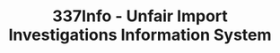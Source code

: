 ---
bigquery: https://console.cloud.google.com/bigquery?p=patents-public-data&d=usitc_investigations&page=dataset&project=sheets-management-319211
citation: US International Trade Commission 337Info Unfair Import Investigations Information
  System
contributors: US International Trade Comission
cost: None
description: US International Trade Commission 337Info Unfair Import Investigations
  Information System contains data on investigations done under Section 337. Section
  337 declares the infringement of certain statutory intellectual property rights
  and other forms of unfair competition in import trade to be unlawful practices.
  Most Section 337 investigations involve allegations of patent or registered trademark
  infringement.
documentation: FAQ and tutorial available on the site
last_edit: Mon, 04 Apr 2022 19:10:40 GMT
location: https://pubapps2.usitc.gov/337external/
maintained_by: US International Trade Comission
schema_fields: '[''markmanHearing'', ''id'', ''finalIdOnViolationIssue'', ''investigationTermDate'',
  ''patentNumbers'', ''teoReliefGranted'', ''respondent'', ''investigationType'',
  ''trademarkNumbers'', ''finalDetNoViolation'', ''targetDate'', ''publication_number'',
  ''ouiiAttorney'', ''dateComplaintFiled'', ''title'', ''htsNumbers'', ''internalRemand'',
  ''investigationNo'', ''gcAttorney'', ''cafcAppeals'', ''patentNumber'', ''issueDateOtherNonFinal'',
  ''teoIdIssueDate'', ''finalIdOnViolationDue'', ''actualStartDateEvidHear'', ''aljAssigned'',
  ''teoIdDueDate'', ''actualEndDateEvidHear'', ''copyrightNumbers'', ''dateOfPublicationFrNotice'',
  ''docketNo'', ''reportingRequirements'', ''currentActiveALJ'', ''scheduledStartDateEvidHear'',
  ''invUnfairAct'', ''complainant'', ''startDateMarkmanHearing'', ''ouiiParticipation'',
  ''lastUpdated'', ''scheduledEndDateEvidHear'', ''teoProceedingInvolved'', ''endDateMarkmanHearing'',
  ''currentStatus'', ''finalDetViolation'', ''dateCreated'']'
shortname: unfair_import_investigations
tags:
- import
- legal
- trade
timeframe: 2008-2021 (prior to 2008 downloadable as a JSON file)
title: 337Info - Unfair Import Investigations Information System
uuid: 2721f5ec-e599-4890-9265-9706719fc71e
---